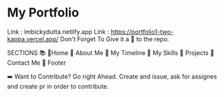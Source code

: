 # My Portfolio
Link : imbickydutta.netlify.app
Link : https://portfolio1-two-kappa.vercel.app/
Don't Forget To Give it a 🌟 to the repo.

SECTIONS 📚
💠Home
💠 About Me
💠 My Timeline
💠 My Skills
💠 Projects
💠 Contact Me
💠 Footer

➡️ Want to Contribute? Go right Ahead. Create and issue, ask for assignes and create pr in order to contribute.

